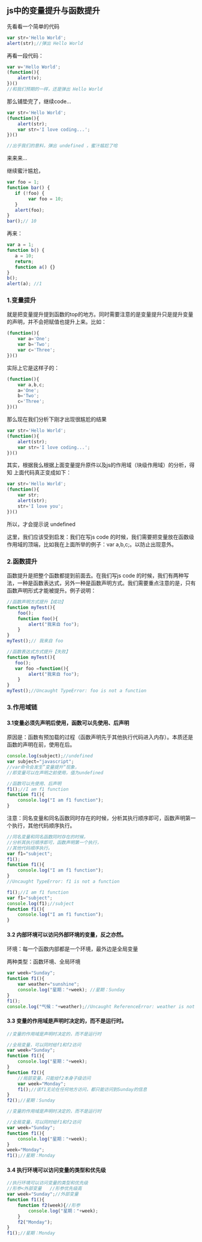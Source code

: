 ## js中的变量提升与函数提升

先看看一个简单的代码

```javascript
var str='Hello World';
alert(str);//弹出 Hello World 
```

再看一段代码：

```javascript
var v='Hello World';
(function(){
    alert(v);
})()
//和我们预期的一样，还是弹出 Hello World 
```

那么铺垫完了，继续code...

```javascript
var str='Hello World';
(function(){
    alert(str);
    var str='I love coding...';
})()

//出乎我们的意料，弹出 undefined ，蜜汁尴尬了哈 
```

来来来...

继续蜜汁尴尬，

```javascript
var foo = 1;
function bar() {
   if (!foo) {
   		var foo = 10;
   }
   alert(foo);
}
bar();// 10
```

再来：

```javascript
var a = 1;
function b() {
   a = 10;
   return;
   function a() {}
}
b();
alert(a); //1
```

### **1.变量提升**

就是把变量提升提到函数的top的地方。同时需要注意的是变量提升只是提升变量的声明，并不会把赋值也提升上来。比如：

```javascript
(function(){
    var a='One';
    var b='Two';
    var c='Three';
})()
```

实际上它是这样子的：

```javascript
(function(){
    var a,b,c;
    a='One';
    b='Two';
    c='Three';
})()
```

那么现在我们分析下刚才出现很尴尬的结果

```javascript
var str='Hello World';
(function(){
    alert(str);
    var str='I love coding...';
})()
```

其实，根据我么根据上面变量提升原件以及js的作用域（块级作用域）的分析，得知 上面代码真正变成如下：

```javascript
var str='Hello World';
(function(){
    var str;
    alert(str);
    str='I love you';
})()
```

所以，才会提示说 undefined 

这里，我们应该受到启发：我们在写js code 的时候，我们需要把变量放在函数级作用域的顶端，比如我在上面所举的例子：var a,b,c;。以防止出现意外。

### **2.函数提升**

函数提升是把整个函数都提到前面去。在我们写js code 的时候，我们有两种写法，一种是函数表达式，另外一种是函数声明方式。我们需要重点注意的是，只有函数声明形式才能被提升。例子说明：

```javascript
//函数声明方式提升【成功】
function myTest(){
    foo();
    function foo(){
        alert("我来自 foo");
    }
}
myTest();// 我来自 foo
```

```javascript
//函数表达式方式提升【失败】
function myTest(){
   foo();
   var foo =function(){
        alert("我来自 foo");
    }
}
myTest();//Uncaught TypeError: foo is not a function
```

### **3.作用域链**

#### 3.1变量必须先声明后使用，函数可以先使用、后声明

原因是：函数有预加载的过程（函数声明先于其他执行代码进入内存）。本质还是函数的声明在前，使用在后。

```javascript
console.log(subject);//undefined
var subject="javascript";
//var命令会发生”变量提升“现象，
//即变量可以在声明之前使用，值为undefined

//函数可以先使用、后声明
f1();//I am f1 function
function f1(){
	console.log("I am f1 function");
}
```

注意：同名变量和同名函数同时存在的时候，分析其执行顺序即可，函数声明第一个执行，其他代码顺序执行。

```javascript
//同名变量和同名函数同时存在的时候，
//分析其执行顺序即可，函数声明第一个执行，
//其他代码顺序执行。
var f1="subject";
f1();
function f1(){
	console.log("I am f1 function");
}
//Uncaught TypeError: f1 is not a function
```

```javascript
f1();//I am f1 function
var f1="subject";
console.log(f1);//subject
function f1(){
	console.log("I am f1 function");
}
```

#### 3.2 内部环境可以访问外部环境的变量，反之亦然。

环境：每一个函数内部都是一个环境，最外边是全局变量

两种类型：函数环境、全局环境

```javascript
var week="Sunday";
function f1(){
	var weather="sunshine";
	console.log("星期："+week); //星期：Sunday
}
f1();
console.log("气候："+weather);//Uncaught ReferenceError: weather is not defined
```

#### 3.3 变量的作用域是声明时决定的，而不是运行时。

```javascript
//变量的作用域是声明时决定的，而不是运行时

//全局变量，可以同时给f1和f2访问
var week="Sunday";
function f1(){
	console.log("星期："+week);
}
function f2(){
	//局部变量，只能给f2本身子级访问
	var week="Monday";
	f1();//该f1无论在任何地方访问，都只能访问到Sunday的信息
}
f2();//星期：Sunday
```

```javascript
//变量的作用域是声明时决定的，而不是运行时

//全局变量，可以同时给f1和f2访问
var week="Sunday";
function f1(){
	console.log("星期："+week);
}
week="Monday";
f1();//星期：Monday
```

#### 3.4 执行环境可以访问变量的类型和优先级

```javascript
//执行环境可以访问变量的类型和优先级
//形参<外部变量   //形参优先级高
var week="Sunday";//外部变量
function f1(){
	function f2(week){//形参
		console.log("星期："+week);
	}
	f2("Monday");
}
f1();//星期：Monday
```





